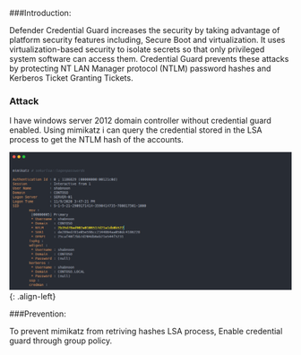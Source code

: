 ###Introduction:

Defender Credential Guard increases the security by taking advantage of platform security features including, Secure Boot and virtualization. It uses virtualization-based security to isolate secrets so that only privileged system software can access them. Credential Guard prevents these attacks by protecting NT LAN Manager protocol (NTLM) password hashes and Kerberos Ticket Granting Tickets. 

### Attack
I have windows server 2012 domain controller without credential guard enabled. Using mimikatz i can query the credential stored in the LSA process to get the NTLM hash of the accounts.

![source-01](/img/mimikatz1.PNG){: .align-left}


###Prevention:

To prevent mimikatz from retriving  hashes LSA process, Enable credential guard through group policy.


